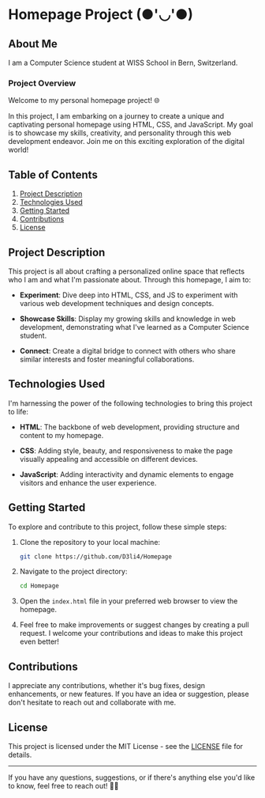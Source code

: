 # Homepage Project   (●'◡'●)

## About Me

I am a Computer Science student at WISS School in Bern, Switzerland.

### Project Overview

Welcome to my personal homepage project! 🌐

In this project, I am embarking on a journey to create a unique and captivating personal homepage using HTML, CSS, and JavaScript. My goal is to showcase my skills, creativity, and personality through this web development endeavor. Join me on this exciting exploration of the digital world!

## Table of Contents

1. [Project Description](#project-description)
2. [Technologies Used](#technologies-used)
3. [Getting Started](#getting-started)
4. [Contributions](#contributions)
5. [License](#license)

## Project Description

This project is all about crafting a personalized online space that reflects who I am and what I'm passionate about. Through this homepage, I aim to:

- **Experiment**: Dive deep into HTML, CSS, and JS to experiment with various web development techniques and design concepts.

- **Showcase Skills**: Display my growing skills and knowledge in web development, demonstrating what I've learned as a Computer Science student.

- **Connect**: Create a digital bridge to connect with others who share similar interests and foster meaningful collaborations.

## Technologies Used

I'm harnessing the power of the following technologies to bring this project to life:

- **HTML**: The backbone of web development, providing structure and content to my homepage.

- **CSS**: Adding style, beauty, and responsiveness to make the page visually appealing and accessible on different devices.

- **JavaScript**: Adding interactivity and dynamic elements to engage visitors and enhance the user experience.

## Getting Started

To explore and contribute to this project, follow these simple steps:

1. Clone the repository to your local machine:

   ```bash
   git clone https://github.com/D3li4/Homepage
   ```

2. Navigate to the project directory:

   ```bash
   cd Homepage
   ```

3. Open the `index.html` file in your preferred web browser to view the homepage.

4. Feel free to make improvements or suggest changes by creating a pull request. I welcome your contributions and ideas to make this project even better!

## Contributions

I appreciate any contributions, whether it's bug fixes, design enhancements, or new features. If you have an idea or suggestion, please don't hesitate to reach out and collaborate with me.

## License

This project is licensed under the MIT License - see the [LICENSE](LICENSE.txt) file for details.

---

If you have any questions, suggestions, or if there's anything else you'd like to know, feel free to reach out! 🚀🌟

